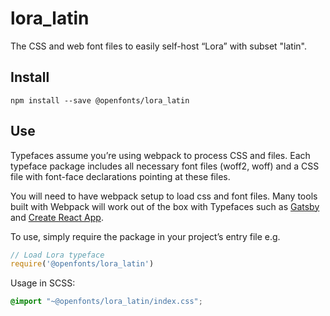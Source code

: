 
# lora_latin

The CSS and web font files to easily self-host “Lora” with subset "latin".

## Install

`npm install --save @openfonts/lora_latin`

## Use

Typefaces assume you’re using webpack to process CSS and files. Each typeface
package includes all necessary font files (woff2, woff) and a CSS file with
font-face declarations pointing at these files.

You will need to have webpack setup to load css and font files. Many tools built
with Webpack will work out of the box with Typefaces such as [Gatsby](https://github.com/gatsbyjs/gatsby)
and [Create React App](https://github.com/facebookincubator/create-react-app).

To use, simply require the package in your project’s entry file e.g.

```javascript
// Load Lora typeface
require('@openfonts/lora_latin')
```

Usage in SCSS:
```scss
@import "~@openfonts/lora_latin/index.css";
```

